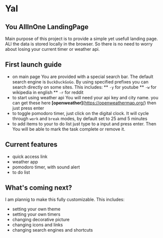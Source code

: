# Yal
## You AllInOne LandingPage
Main purpose of this project is to provide a simple yet usefull landing page. ALl the data is stored locally in the browser. 
So there is no need to worry about losing your current timer or weather api.

## First launch guide
* on main page You are provided with a special search bar. The default search engine is `DuckDuckGoGo`. By using specified prefixes you can search directly on some sites. This includes:
** `-y` for youtube
** `-w` for wikipedia in english
** `-r` for reddit
* to start using weather api You will need your api key and city name. you can get these here **[openweather]**(https://openweathermap.org/) then just press enter
* to toggle pomodoro timer, just click on the digital clock. It will cycle through `work` and `break` modes, by default set to 25 amd 5 minutes
* to add items to your to do list just type to a input and press enter. Then You will be able to mark the task complete or remove it.

## Current features
* quick access link
* weather app
* pomodoro timer, with sound alert
* to do list

## What's coming next?
I am plannig to make this fully customizable. This includes:
* setting your own theme
* setting your own timers
* changing decorative picture
* changing icons and links
* changing search engines and shortcuts
